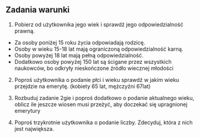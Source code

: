 ## Zadania warunki
1. Pobierz od użytkownika jego wiek i sprawdź jego odpowiedzialność prawną.
* Za osoby poniżej 15 roku życia odpowiadają rodzicę.
* Osoby w wieku 15-18 lat mają ograniczoną odpowiedzialność karną.
* Osoby powyżej 18 lat mają pełną odpowiedzialność.
* Dodatkowo osoby powyżej 150 lat są ścigane przez wszystkich naukowców, bo odkryły nieskończone źródło wiecznej młodości

2. Poproś użytkownika o podanie płci i wieku sprawdź w jakim wieku przejdzie na emerytę. (kobiety 65 lat, mężczyźni 67lat)

3. Rozbuduj zadanie 2gie i poproś dodatkowo o podanie aktualnego wieku, oblicz ile jeszcze wiosen musi przeżyć, aby doczekać się upragnionej emerytury

4. Poproś trzykrotnie użytkownika o podanie liczby. Zdecyduj, która z nich jest największa.
